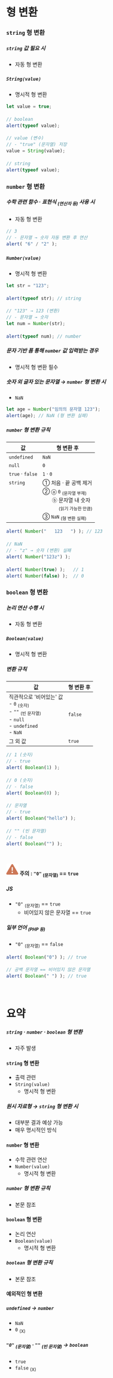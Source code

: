 형 변환
====

### `string` 형 변환

##### `string` 값 필요 시
- 자동 형 변환

##### `String(value)`
- 명시적 형 변환
```javascript
let value = true;

// boolean
alert(typeof value);

// value (변수)
// - "true" (문자열) 저장
value = String(value);

// string
alert(typeof value);
```

### `number` 형 변환

##### 수학 관련 함수 · 표현식 <sub>(연산자 등)</sub> 사용 시
- 자동 형 변환
```javascript
// 3
// - 문자열 → 숫자 자동 변환 후 연산
alert( "6" / "2" );
```

##### `Number(value)`
- 명시적 형 변환
```javascript
let str = "123";

alert(typeof str); // string

// "123" → 123 (변환)
// - 문자열 → 숫자
let num = Number(str);

alert(typeof num); // number
```

##### 문자 기반 폼 통해 `number` 값 입력받는 경우
- 명시적 형 변환 필수

##### 숫자 외 글자 있는 문자열 → `number` 형 변환 시
- `NaN`
```javascript
let age = Number("임의의 문자열 123");
alert(age); // NaN (형 변환 실패)
```

##### `number` 형 변환 규칙

|값|형 변환 후|
|---|---|
|`undefined`|`NaN`|
|`null`|`0`|
|`true` · `false`|`1` · `0`|
|`string`| ① 처음 · 끝 공백 제거|
||② ⓐ `0` <sub>(문자열 부재)</sub><br />　&nbsp;&nbsp;&nbsp;ⓑ 문자열 내 숫자<br /> 　&nbsp;&nbsp;&nbsp;　&nbsp;<sub>(읽기 가능한 만큼)</sub>|
||③ `NaN` <sub>(형 변환 실패)</sub>|

```javascript
alert( Number("   123   ") ); // 123

// NaN
// - "z" → 숫자 (변환) 실패
alert( Number("123z") );

alert( Number(true) );   // 1
alert( Number(false) );  // 0
```

### `boolean` 형 변환

##### 논리 연산 수행 시
- 자동 형 변환

##### `Boolean(value)`
- 명시적 형 변환

##### 변환 규칙

|값|형 변환 후|
|---|---|
|직관적으로 '비어있는' 값<br />- `0` <sub>(숫자)</sub><br /> - `""` <sub>(빈 문자열)</sub><br /> - `null` <br /> - `undefined`<br /> - `NaN`|`false`|
|그 외 값|`true`|

```javascript
// 1 (숫자)
// - true
alert( Boolean(1) );

// 0 (숫자)
// - false
alert( Boolean(0) );

// 문자열
// - true
alert( Boolean("hello") );

// "" (빈 문자열)
// - false
alert( Boolean("") );
```

<br />

<img src="../../images/commons/icons/triangle-exclamation-solid.svg" /> **주의 : `"0"` <sub>(문자열)</sub> == `true`**

##### JS
- `"0"` <sub>(문자열)</sub> == `true`
  - 비어있지 않은 문자열 == `true`

##### 일부 언어 <sub>(PHP 등)</sub>
- `"0"` <sub>(문자열)</sub> == `false`
```javascript
alert( Boolean("0") ); // true

// 공백 문자열 == 비어있지 않은 문자열
alert( Boolean(" ") ); // true
```

<br />

요약
====

##### `string` · `number` · `boolean` 형 변환
- 자주 발생

#### `string` 형 변환
- 출력 관련
- `String(value)`
  - 명시적 형 변환

##### 원시 자료형 → `string` 형 변환 시
- 대부분 결과 예상 가능
- 매우 명시적인 방식

#### `number` 형 변환
- 수학 관련 연산
- `Number(value)`
  - 명시적 형 변환

##### `number` 형 변환 규칙
- 본문 참조

#### `boolean` 형 변환
- 논리 연산
- `Boolean(value)`
  - 명시적 형 변환

##### `boolean` 형 변환 규칙
- 본문 참조

#### 예외적인 형 변환

##### `undefined` → `number`
- `NaN`
- `0` <sub>(X)</sub>

##### `"0"` <sub>(문자열)</sub> · `""` <sub>(빈 문자열)</sub> → `boolean`
- `true`
- `false` <sub>(X)</sub>
